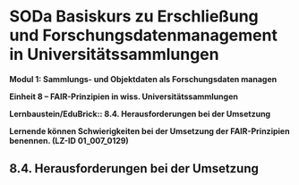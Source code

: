 <!--

author: Canan Hastik 
author: 
email:    
version:  v1
language: DE
lizenz: cc by
modultitel: Modul 1, Teil 1: Sammlungs- und Objektdaten als Forschungsdaten managen
eineit: 5
einheitstitel: Open Science in wissenschaftlichen Universitätssammlungen
lernziele:

icon:     https://raw.githubusercontent.com/chastik/Beratung_Dateityp_Bild/refs/heads/main/SODa-Logo_full.svg
link:     https://raw.githubusercontent.com/chastik/Beratung/refs/heads/main/soda.css

comment:  WissKi SODA OERs

-->

# SODa Basiskurs zu Erschließung und Forschungsdatenmanagement in Universitätssammlungen

**Modul 1: Sammlungs- und Objektdaten als Forschungsdaten managen**

**Einheit 8 – FAIR-Prinzipien in wiss. Universitätssammlungen**

**Lernbaustein/EduBrick:: 8.4. Herausforderungen bei der Umsetzung**

**Lernende können Schwierigkeiten bei der Umsetzung der FAIR-Prinzipien benennen. (LZ-ID 01\_007\_0129)**


## 8.4. Herausforderungen bei der Umsetzung
